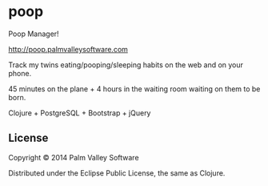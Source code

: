 # poop

Poop Manager!

http://poop.palmvalleysoftware.com

Track my twins eating/pooping/sleeping habits on the web and on your phone.

45 minutes on the plane + 4 hours in the waiting room waiting on them to be born.

Clojure + PostgreSQL + Bootstrap + jQuery

## License

Copyright &copy; 2014 Palm Valley Software

Distributed under the Eclipse Public License, the same as Clojure.
